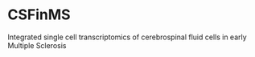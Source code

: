 # CSFinMS
Integrated single cell transcriptomics of cerebrospinal fluid cells in early Multiple Sclerosis
